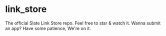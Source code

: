 # link_store
The official Slate Link Store repo. Feel free to star &amp; watch it. Wanna submit an app? Have some patience, We're on it.
